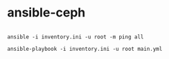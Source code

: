 # ansible-ceph


```shell

ansible -i inventory.ini -u root -m ping all

ansible-playbook -i inventory.ini -u root main.yml
```
